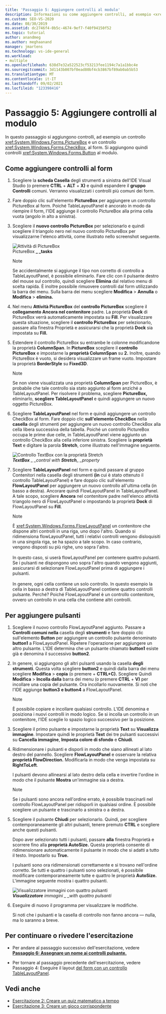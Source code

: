 ```yaml
---
title: 'Passaggio 5: Aggiungere controlli al modulo'
description: Informazioni su come aggiungere controlli, ad esempio <xref:System.Windows.Forms.PictureBox> un controllo e un controllo , al <xref:System.Windows.Forms.CheckBox> form.
ms.custom: SEO-VS-2020
ms.date: 08/30/2019
ms.assetid: dc2746f4-0b5c-4674-9ef7-f40f94150f52
ms.topic: tutorial
author: anandmeg
ms.author: meghaanand
manager: jmartens
ms.technology: vs-ide-general
ms.workload:
- multiple
ms.openlocfilehash: 638d7e32a522523cf53213fee1194c7a1a1bbc4e
ms.sourcegitcommit: 3d1143b007bf0ead80bf4cb3867bf89ab0ab5b53
ms.translationtype: MT
ms.contentlocale: it-IT
ms.lasthandoff: 09/02/2021
ms.locfileid: "123398416"
---
```

# <a name="step-5-add-controls-to-your-form"></a>Passaggio 5: Aggiungere controlli al modulo

In questo passaggio si aggiungono controlli, ad esempio un controllo <xref:System.Windows.Forms.PictureBox> e un controllo <xref:System.Windows.Forms.CheckBox>, al form. Si aggiungono quindi controlli <xref:System.Windows.Forms.Button> al modulo.

## <a name="how-to-add-controls-to-your-form"></a>Come aggiungere controlli al form

1. Scegliere la **scheda Casella** degli strumenti a sinistra dell'IDE Visual Studio (o premere **CTRL** + **ALT** + **X)** e quindi espandere il **gruppo Controlli** comuni. Verranno visualizzati i controlli più comuni dei form.

1. Fare doppio clic sull'elemento **PictureBox** per aggiungere un controllo PictureBox al form. Poiché TableLayoutPanel è ancorato in modo da riempire il form, l'IDE aggiunge il controllo PictureBox alla prima cella vuota (angolo in alto a sinistra).

1. Scegliere il **nuovo controllo PictureBox** per selezionarlo e quindi scegliere il triangolo nero nel nuovo controllo PictureBox per visualizzarne l'elenco attività, come illustrato nello screenshot seguente.

    ![Attività di PictureBox](../ide/media/express_pictureboxtasks.png)<br/>PictureBox **_ _tasks**

    > [!NOTE]
    > Se accidentalmente si aggiunge il tipo non corretto di controllo a TableLayoutPanel, è possibile eliminarlo. Fare clic con il pulsante destro del mouse sul controllo, quindi scegliere **Elimina** dal relativo menu di scelta rapida. È inoltre possibile rimuovere controlli dal form utilizzando la barra dei menu. Sulla barra dei menu scegliere **Modifica**  >  **Annulla** o **Modifica**  >  **elimina.**

1. Nel menu **Attività PictureBox** del **controllo PictureBox** scegliere il **collegamento Ancora nel contenitore** padre. La proprietà **Dock** di PictureBox verrà automaticamente impostata su **Fill**. Per visualizzare questa situazione, scegliere il **controllo PictureBox** per selezionarlo, passare alla finestra Proprietà e assicurarsi che la proprietà **Dock** sia impostata su **Fill.** 

1. Estendere il controllo PictureBox su entrambe le colonne modificandone la proprietà **ColumnSpan**. In **PictureBox** scegliere il **controllo PictureBox** e impostarne la **proprietà ColumnSpan** su **2.** Inoltre, quando PictureBox è vuoto, si desidera visualizzare un frame vuoto. Impostare la proprietà **BorderStyle** su **Fixed3D**.

    > [!NOTE]
    > Se non viene visualizzata una proprietà **ColumnSpan** per PictureBox, è probabile che tale controllo sia stato aggiunto al form anziché a TableLayoutPanel. Per risolvere il problema, scegliere **PictureBox,** eliminarlo, **scegliere TableLayoutPanel** e quindi aggiungere un nuovo oggetto PictureBox.

1. Scegliere **TableLayoutPanel** nel form e quindi aggiungere un controllo CheckBox al form. Fare doppio clic **sull'elemento CheckBox** nella **casella** degli strumenti per aggiungere un nuovo controllo CheckBox alla cella libera successiva della tabella. Poiché un controllo PictureBox occupa le prime due celle, in TableLayoutPanel viene aggiunto un controllo CheckBox alla cella inferiore sinistra. Scegliere la **proprietà Text** e digitare la parola **Stretch**, come illustrato nell'immagine seguente.

    ![Controllo TextBox con la proprietà Stretch](../ide/media/express_pictureviewercheckbox.png)<br/>***TextBox** _ _control with* ***Stretch**_ _property*

1. Scegliere **TableLayoutPanel** nel form e quindi  passare al gruppo Contenitori nella casella degli strumenti **(in** cui è stato ottenuto il controllo TableLayoutPanel) e fare doppio clic sull'elemento **FlowLayoutPanel** per aggiungere un nuovo controllo all'ultima cella (in basso a destra). Ancorare quindi FlowLayoutPanel in TableLayoutPanel. A tale scopo, scegliere **Ancora** nel contenitore padre nell'elenco attività triangolo nero di FlowLayoutPanel o impostando la proprietà **Dock** di FlowLayoutPanel su **Fill**.

    > [!NOTE]
    > È <xref:System.Windows.Forms.FlowLayoutPanel> un contenitore che dispone altri controlli in una riga, uno dopo l'altro. Quando si ridimensiona flowLayoutPanel, tutti i relativi controlli vengono disloquisiti in una singola riga, se ha spazio a tale scopo. In caso contrario, vengono disposti su più righe, uno sopra l'altro. <br/><br/>In questo caso, si userà flowLayoutPanel per contenere quattro pulsanti. Se i pulsanti ne dispongono uno sopra l'altro quando vengono aggiunti, assicurarsi di selezionare FlowLayoutPanel prima di aggiungere i pulsanti. <br/><br/>In genere, ogni cella contiene un solo controllo. In questo esempio la cella in basso a destra di TableLayoutPanel contiene quattro controlli pulsante. Perché?  Poiché FlowLayoutPanel è un controllo contenitore, ovvero un controllo in una cella che contiene altri controlli.

## <a name="to-add-buttons"></a>Per aggiungere pulsanti

1. Scegliere il nuovo controllo FlowLayoutPanel aggiunto. Passare a **Controlli comuni nella** casella degli **strumenti** e fare doppio clic sull'elemento **Button** per aggiungere un controllo pulsante denominato **button1** a FlowLayoutPanel. Ripetere l'operazione per aggiungere un altro pulsante. L'IDE determina che un pulsante chiamato **button1** esiste già e denomina il successivo **button2**.

1. In genere, si aggiungono gli altri pulsanti usando la casella **degli strumenti**. Questa volta scegliere **button2** e quindi dalla barra dei menu scegliere **Modifica**  >  **copia** (o premere  + **CTRL+C).** Scegliere Quindi **Modifica**  >  **Incolla dalla** barra dei menu (o premere **CTRL** + **V)** per incollare una copia del pulsante. Ora incollarlo nuovamente. Si noti che l'IDE aggiunge **button3** **e button4** a FlowLayoutPanel.

    > [!NOTE]
    > È possibile copiare e incollare qualsiasi controllo. L'IDE denomina e posiziona i nuovi controlli in modo logico. Se si incolla un controllo in un contenitore, l'IDE sceglie lo spazio logico successivo per la posizione.

1. Scegliere il primo pulsante e impostarne la proprietà **Text** su **Visualizza immagine**. Impostare quindi le proprietà **Text** dei tre pulsanti successivi su **Cancella immagine**, **Imposta colore di sfondo** e **Chiudi**.

1. Ridimensionare i pulsanti e disporli in modo che siano allineati al lato destro del pannello. Scegliere **FlowLayoutPanel** e osservare la relativa **proprietà FlowDirection.** Modificarla in modo che venga impostata su **RightToLeft**.

   I pulsanti devono allinearsi al lato destro della cella e invertire l'ordine in modo che il pulsante **Mostra** un'immagine sia a destra.

    > [!NOTE]
    > Se i pulsanti sono ancora nell'ordine errato, è possibile trascinarli nel controllo FlowLayoutPanel per ridisporli in qualsiasi ordine. È possibile scegliere un pulsante e trascinarlo a sinistra o a destra.

1. Scegliere il pulsante **Chiudi** per selezionarlo. Quindi, per scegliere contemporaneamente gli altri pulsanti, tenere premuto **CTRL** e scegliere anche questi pulsanti.

   Dopo aver selezionato tutti i pulsanti, passare **alla** finestra Proprietà e scorrere fino alla **proprietà AutoSize.** Questa proprietà consente di ridimensionare automaticamente il pulsante in modo che si adatti a tutto il testo. Impostarlo su **True.**

   I pulsanti sono ora ridimensionati correttamente e si trovano nell'ordine corretto. Se tutti e quattro i pulsanti sono selezionati, è possibile modificare contemporaneamente tutte e quattro le proprietà **AutoSize.** L'immagine seguente mostra i quattro pulsanti.

    ![Visualizzatore immagini con quattro pulsanti](../ide/media/express_autosize.png)<br/>***Visualizzatore** immagini _ _with quattro pulsanti*

1. Eseguire di nuovo il programma per visualizzare le modifiche.

   Si noti che i pulsanti e la casella di controllo non fanno ancora &mdash; nulla, ma lo saranno a breve.

## <a name="to-continue-or-review"></a>Per continuare o rivedere l'esercitazione

* Per andare al passaggio successivo dell'esercitazione, vedere **[Passaggio 6: Assegnare un nome ai controlli pulsante.](../ide/step-6-name-your-button-controls.md)**

* Per tornare al passaggio precedente dell'esercitazione, vedere Passaggio 4: Eseguire il layout [del form con un controllo TableLayoutPanel](../ide/step-4-lay-out-your-form-with-a-tablelayoutpanel-control.md).

## <a name="see-also"></a>Vedi anche

* [Esercitazione 2: Creare un quiz matematico a tempo](tutorial-2-create-a-timed-math-quiz.md)
* [Esercitazione 3: Creare un gioco corrispondente](tutorial-3-create-a-matching-game.md)
